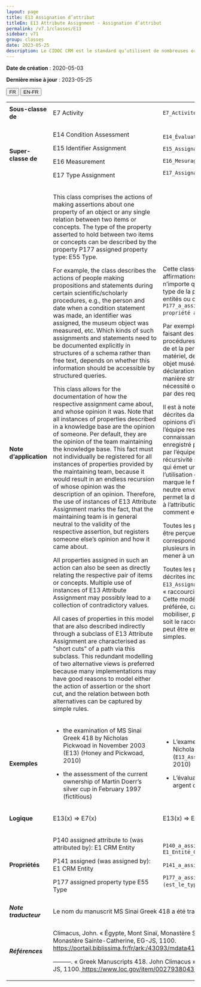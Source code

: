 ```yaml
---
layout: page
title: E13 Assignation d’attribut
titleEn: E13 Attribute Assignment - Assignation d’attribut
permalink: /v7.1/classes/E13
sidebar: v71
group: classes
date: 2023-05-25
description: Le CIDOC CRM est le standard qu’utilisent de nombreuses organisations pour l’échange et l’intégration de jeux de données et de spécifications patrimoniales. Il est développé et maintenu à jour exclusivement en anglais par le CRM SIG, un sous-groupe du Conseil international des musées (ICOM). Ceci est une traduction officielle en français développée par la Traduction en français du CIDOC CRM, une initiative qui offre une version française à jour et accessible ouvertement et gratuitement du standard CIDOC CRM et en démocratise l'usage dans la communauté patrimoniale francophone. ------------ The CIDOC CRM is the standard used by many heritage organizations for the exchange and integration of museum collection datasets and specifications. It is developed and maintained exclusively in English by the CRM SIG, a subgroup of the International Council of Museums (ICOM). This is an official translation developed by the Traduction en français du CIDOC CRM, an initiative offering an open, up-to-date, and free French version of the CIDOC CRM standard, and democratizing its use in the francophone heritage community.
---
```


**Date de création** : 2020-05-03

**Dernière mise à jour** : 2023-05-25

<div class="lang-buttons">
 <button id="fr" class="activate">FR</button>
 <button id="en-fr">EN-FR</button>
</div>

<table>
<tbody>
<tr>
<td><strong>Sous-classe de</strong></td>
<td class="en">
<p>E7 Activity</p>
</td>
<td>
<p><code class="language-plaintext highlighter-rouge">E7_Activité</code> </p>
</td>
</tr>
<tr>
<td><strong>Super-classe de</strong></td>
<td class="en">
<p>E14 Condition Assessment</p>
<p>E15 Identifier Assignment</p>
<p>E16 Measurement</p>
<p>E17 Type Assignment</p>
</td>
<td>
<p><code class="language-plaintext highlighter-rouge">E14_Évaluation_d'état_matériel</code> </p>
<p><code class="language-plaintext highlighter-rouge">E15_Assignation_d'identifiant</code> </p>
<p><code class="language-plaintext highlighter-rouge">E16_Mesurage</code> </p>
<p><code class="language-plaintext highlighter-rouge">E17_Assignation_de_type</code> </p>
</td>
</tr>
<tr>
<td><strong>Note d’application</strong></td>
<td class="en">
<p>This class comprises the actions of making assertions about one property of an object or any single relation between two items or concepts. The type of the property asserted to hold between two items or concepts can be described by the property P177 assigned property type: E55 Type.</p>
<p>For example, the class describes the actions of people making propositions and statements during certain scientific/scholarly procedures, e.g., the person and date when a condition statement was made, an identifier was assigned, the museum object was measured, etc. Which kinds of such assignments and statements need to be documented explicitly in structures of a schema rather than free text, depends on whether this information should be accessible by structured queries.</p>
<p>This class allows for the documentation of how the respective assignment came about, and whose opinion it was. Note that all instances of properties described in a knowledge base are the opinion of someone. Per default, they are the opinion of the team maintaining the knowledge base. This fact must not individually be registered for all instances of properties provided by the maintaining team, because it would result in an endless recursion of whose opinion was the description of an opinion. Therefore, the use of instances of E13 Attribute Assignment marks the fact, that the maintaining team is in general neutral to the validity of the respective assertion, but registers someone else’s opinion and how it came about.</p>
<p>All properties assigned in such an action can also be seen as directly relating the respective pair of items or concepts. Multiple use of instances of E13 Attribute Assignment may possibly lead to a collection of contradictory values.</p>
<p>All cases of properties in this model that are also described indirectly through a subclass of E13 Attribute Assignment are characterised as "short cuts" of a path via this subclass. This redundant modelling of two alternative views is preferred because many implementations may have good reasons to model either the action of assertion or the short cut, and the relation between both alternatives can be captured by simple rules.</p>
</td>
<td>
<p>Cette classe comprend les actions d’effectuer des affirmations à propos d’un attribut d’un objet ou de n’importe quelle relation entre deux entités ou concepts. Le type de la propriété dont on déclare l’existence entre deux entités ou concepts peut être décrit avec la propriété <code class="language-plaintext highlighter-rouge">P177_a_assigné_le_type_de_propriété (est le type de la propriété assigné)</code> : <code class="language-plaintext highlighter-rouge">E55_Type</code>.</p>
<p>Par exemple, la classe décrit les actions de personnes faisant des propositions ou déclarations lors de certaines procédures scientifiques ou universitaires, comme la date de et la personne impliquée lors d’une évaluation d’état matériel, de l’attribution d’un identifiant, de la mesure d’un objet muséal, etc. Les types d’attributions et de déclarations qui doivent être documentés explicitement de manière structurée plutôt qu’en texte libre dépend de la nécessité ou non de rendre accessibles ces informations par des requêtes structurées.</p>
<p>Il est à noter que toutes les instances des propriétés décrites dans une base de connaissance reflètent les opinions d’individus. Par défaut, il s’agit des opinions de l’équipe responsable du maintien de la base de connaissance. Ce fait ne doit pas être individuellement enregistré pour toutes les instances des propriétés fournies par l’équipe de maintenance, car il en résulterait une récursivité sans fin (où il faudrait constamment documenter qui émet une opinion sur l'opinion précédente). Dès lors, l’utilisation des instances de <code class="language-plaintext highlighter-rouge">E13_Assignation_d’attribut</code> marque le fait que l’équipe de maintenance est en général neutre envers la validité des assertions et cette classe permet la documentation des circonstances qui ont amené à l’attribution, c.-à-d. qui a émis cette opinion ainsi que comment elle est advenue.</p>
<p>Toutes les propriétés assignées de la sorte peuvent aussi être perçues comme reliant directement les paires correspondantes d’entités ou concepts. L’utilisation de plusieurs instances de <code class="language-plaintext highlighter-rouge">E13_Assignation_d’attribut</code> peut mener à un regroupement de valeurs contradictoires.</p>
<p>Toutes les propriétés dans ce modèle qui sont aussi décrites indirectement à travers une sous-classe de <code class="language-plaintext highlighter-rouge">E13_Assignation_d’attribut</code> sont caractérisées comme des « raccourcis » du chemin passant par cette sous-classe. Cette modélisation redondante de ces deux alternatives est préférée, car de nombreuses implémentations conduisent à mobiliser, pour de bonnes raisons, soit l’action d’assertion soit le raccourci et la relation entre les deux alternatives peut être enregistrée par des règles [n.d.t. logiques] simples.</p>
</td>
</tr>
<tr>
<td><strong>Exemples</strong></td>
<td class="en">
<ul>
<li><p>the examination of MS Sinai Greek 418 by Nicholas Pickwoad in November 2003 (E13) (Honey and Pickwoad, 2010)</p>
</li>
<li><p>the assessment of the current ownership of Martin Doerr’s silver cup in February 1997 (fictitious)</p>
</li>
</ul>
</td>
<td>
<ul>
<li><p>L’examen du manuscrit <em>Mont Sinaï, MS gr. 418</em> par Nicholas Pickwoad en novembre 2003 (<code class="language-plaintext highlighter-rouge">E13_Assignation_d’attribut</code>) (Honey et Pickwoad, 2010)</p>
</li>
<li><p>L’évaluation de la propriété actuelle de la coupe en argent de Martin Doerr en février 1997 (fictif)</p>
</li>
</ul>
</td>
</tr>
<tr>
<td><strong>Logique</strong></td>
<td class="en">
<p>E13(x) ⇒ E7(x)</p>
</td>
<td>
<p>E13(x) ⇒ E7(x)</p>
</td>
</tr>
<tr>
<td><strong>Propriétés</strong></td>
<td class="en">
<p>P140 assigned attribute to (was attributed by): E1 CRM Entity</p>
<p>P141 assigned (was assigned by): E1 CRM Entity</p>
<p>P177 assigned property type E55 Type</p>
</td>
<td>
<p><code class="language-plaintext highlighter-rouge">P140_a_assigné_l'attribut_à (a_reçu_l'attribut_par)</code> : <code class="language-plaintext highlighter-rouge">E1_Entité_CRM</code></p>
<p><code class="language-plaintext highlighter-rouge">P141_a_assigné (a_été_assigné_par)</code> : <code class="language-plaintext highlighter-rouge">E1_Entité_CRM</code></p>
<p><code class="language-plaintext highlighter-rouge">P177_a_assigné_le_type_de_propriété (est_le_type_de_la_propriété_assigné)</code> : <code class="language-plaintext highlighter-rouge">E55_Type</code></p>
</td>
</tr>
<tr>
<td><strong><em>Note traducteur</em></strong></td>
<td colspan="2">
<p>Le nom du manuscrit MS Sinai Greek 418 a été traduit en suivant les choix du Portail Biblissima</p>
</td>
</tr>
<tr>
<td><strong><em>Références</em></strong></td>
<td colspan="2">
<p>Climacus, John. « Égypte, Mont Sinaï, Monastère Sainte-Catherine, MS gr. 418 ». Manuscrit. Monastère Sainte-Catherine, EG-JS, 1100.<a href="https://portail.biblissima.fr/fr/ark:/43093/mdata4173039fff31678134d93fd0bd8ff41dd71226a8"><span class="underline"> </span></a><a href="https://portail.biblissima.fr/fr/ark:/43093/mdata4173039fff31678134d93fd0bd8ff41dd71226a8"><span class="underline">https://portail.biblissima.fr/fr/ark:/43093/mdata4173039fff31678134d93fd0bd8ff41dd71226a8</span></a>.</p>
<p>———. « Greek Manuscripts 418. John Climacus ». Manuscrit. Monastère Sainte-Catherine, EG-JS, 1100.<a href="https://www.loc.gov/item/00279380435-ms"><span class="underline"> </span></a><a href="https://www.loc.gov/item/00279380435-ms"><span class="underline">https://www.loc.gov/item/00279380435-ms</span></a>.</p>
</td>
</tr>
</tbody>
</table>

